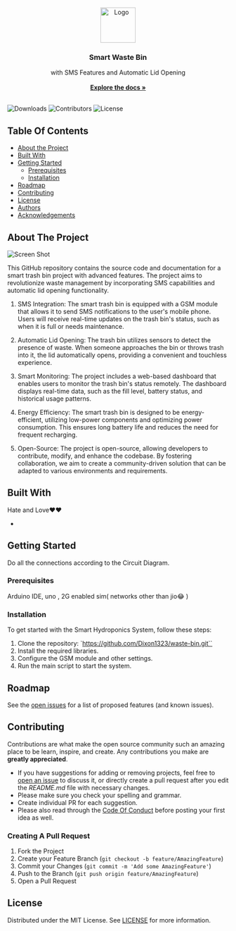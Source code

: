 <br/>
<p align="center">
  <a href="https://github.com/Dixon1323/waste-bin">
    <img src="https://w7.pngwing.com/pngs/694/661/png-transparent-waste-container-can-recycling-trash-can-label-text-logo.png" alt="Logo" width="80" height="80">
  </a>

  <h3 align="center">Smart Waste Bin</h3>

  <p align="center">
    with SMS Features and Automatic Lid Opening
    <br/>
    <br/>
    <a href="https://github.com/Dixon1323/waste-bin"><strong>Explore the docs »</strong></a>
    <br/>
    <br/>
  </p>
</p>

![Downloads](https://img.shields.io/github/downloads/Dixon1323/waste-bin/total) ![Contributors](https://img.shields.io/github/contributors/Dixon1323/waste-bin?color=dark-green) ![License](https://img.shields.io/github/license/Dixon1323/waste-bin) 

## Table Of Contents

* [About the Project](#about-the-project)
* [Built With](#built-with)
* [Getting Started](#getting-started)
  * [Prerequisites](#prerequisites)
  * [Installation](#installation)
* [Roadmap](#roadmap)
* [Contributing](#contributing)
* [License](#license)
* [Authors](#authors)
* [Acknowledgements](#acknowledgements)

## About The Project

![Screen Shot](https://media.licdn.com/dms/image/D5622AQEOgYlrLU1esQ/feedshare-shrink_1280/0/1698692781194?e=1702512000&v=beta&t=rylaR-eHYY3Yn7LjeFcXvuCwFG05HEjwaIp2wfH326o)

This GitHub repository contains the source code and documentation for a smart trash bin project with advanced features. The project aims to revolutionize waste management by incorporating SMS capabilities and automatic lid opening functionality.⁬⁬⁬⁬⁬⁬⁬⁬⁬⁬⁬⁬⁬⁬⁬⁬⁬⁬⁬⁬⁬⁬⁬⁬⁬⁬⁬⁬⁬⁬⁬⁬⁬⁬⁬⁬⁬⁬⁬⁬⁬⁬⁬⁬⁬⁬⁬⁬⁬⁬⁬⁬⁬⁬⁬⁬⁬⁬⁬⁬⁬⁬⁬
1. SMS Integration: The smart trash bin is equipped with a GSM module that allows it to send SMS notifications to the user's mobile phone. Users will receive real-time updates on the trash bin's status, such as when it is full or needs maintenance.
2.  Automatic Lid Opening: The trash bin utilizes sensors to detect the presence of waste. When someone approaches the bin or throws trash into it, the lid automatically opens, providing a convenient and touchless experience.

3. Smart Monitoring: The project includes a web-based dashboard that enables users to monitor the trash bin's status remotely. The dashboard displays real-time data, such as the fill level, battery status, and historical usage patterns.

4. Energy Efficiency: The smart trash bin is designed to be energy-efficient, utilizing low-power components and optimizing power consumption. This ensures long battery life and reduces the need for frequent recharging.

5. Open-Source: The project is open-source, allowing developers to contribute, modify, and enhance the codebase. By fostering collaboration, we aim to create a community-driven solution that can be adapted to various environments and requirements.

## Built With

Hate and Love❤️❤️

* []()

## Getting Started

Do all the connections according to the Circuit Diagram.

### Prerequisites

Arduino IDE, uno , 2G enabled sim( networks other than jio😂 )

### Installation

To get started with the Smart Hydroponics System, follow these steps:

1. Clone the repository: `https://github.com/Dixon1323/waste-bin.git``
2. Install the required libraries.
3. Configure the GSM module and other settings.
4. Run the main script to start the system.

## Roadmap

See the [open issues](https://github.com/Dixon1323/waste-bin/issues) for a list of proposed features (and known issues).

## Contributing

Contributions are what make the open source community such an amazing place to be learn, inspire, and create. Any contributions you make are **greatly appreciated**.
* If you have suggestions for adding or removing projects, feel free to [open an issue](https://github.com/Dixon1323/waste-bin/issues/new) to discuss it, or directly create a pull request after you edit the *README.md* file with necessary changes.
* Please make sure you check your spelling and grammar.
* Create individual PR for each suggestion.
* Please also read through the [Code Of Conduct](https://github.com/Dixon1323/waste-bin/blob/main/CODE_OF_CONDUCT.md) before posting your first idea as well.

### Creating A Pull Request

1. Fork the Project
2. Create your Feature Branch (`git checkout -b feature/AmazingFeature`)
3. Commit your Changes (`git commit -m 'Add some AmazingFeature'`)
4. Push to the Branch (`git push origin feature/AmazingFeature`)
5. Open a Pull Request

## License

Distributed under the MIT License. See [LICENSE](https://github.com/Dixon1323/waste-bin/blob/main/LICENSE.md) for more information.
